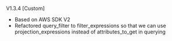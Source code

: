 V1.3.4 [Custom]

- Based on AWS SDK V2
- Refactored query_filter to filter_expressions so that we can use projection_expressions instead of attributes_to_get in querying
